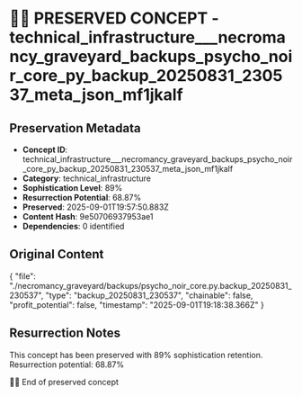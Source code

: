 # 🏴‍☠️ PRESERVED CONCEPT - technical_infrastructure___necromancy_graveyard_backups_psycho_noir_core_py_backup_20250831_230537_meta_json_mf1jkalf

## Preservation Metadata
- **Concept ID**: technical_infrastructure___necromancy_graveyard_backups_psycho_noir_core_py_backup_20250831_230537_meta_json_mf1jkalf
- **Category**: technical_infrastructure
- **Sophistication Level**: 89%
- **Resurrection Potential**: 68.87%
- **Preserved**: 2025-09-01T19:57:50.883Z
- **Content Hash**: 9e50706937953ae1
- **Dependencies**: 0 identified

## Original Content

{
  "file": "./necromancy_graveyard/backups/psycho_noir_core.py.backup_20250831_230537",
  "type": "backup_20250831_230537",
  "chainable": false,
  "profit_potential": false,
  "timestamp": "2025-09-01T19:18:38.366Z"
}

## Resurrection Notes
This concept has been preserved with 89% sophistication retention.
Resurrection potential: 68.87%

🏴‍☠️ End of preserved concept